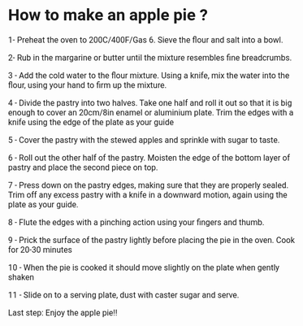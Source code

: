 
<html>
<head>
<link href='https://fonts.googleapis.com/css?family=Roboto' rel='stylesheet'>
<style>
body {
    font-family: 'Roboto';font-size: 16px;
}
</style>
</head>
<body>

<h1>How to make an apple pie ?</h1>
<p> 1- Preheat the oven to 200C/400F/Gas 6. Sieve the flour and salt into a bowl.</p>
<p> 2- Rub in the margarine or butter until the mixture resembles fine breadcrumbs.</p>
<p> 3 - Add the cold water to the flour mixture. Using a knife, mix the water into the flour, using your hand to firm up the mixture.</p>
<p> 4 - Divide the pastry into two halves. Take one half and roll it out so that it is big enough to cover an 20cm/8in enamel or aluminium plate. Trim the edges with a knife using the edge of the plate as your guide</p>
<p> 5 - Cover the pastry with the stewed apples and sprinkle with sugar to taste.</p>
<p> 6 - Roll out the other half of the pastry. Moisten the edge of the bottom layer of pastry and place the second piece on top.</p>
<p> 7 - Press down on the pastry edges, making sure that they are properly sealed. Trim off any excess pastry with a knife in a downward motion, again using the plate as your guide.</p>
<p> 8 - Flute the edges with a pinching action using your fingers and thumb.</p>
<p> 9 - Prick the surface of the pastry lightly before placing the pie in the oven. Cook for 20-30 minutes</p>
<p> 10 - When the pie is cooked it should move slightly on the plate when gently shaken</p>
<p> 11 - Slide on to a serving plate, dust with caster sugar and serve.</p>

<p> Last step: Enjoy the apple pie!!</p>


</body>
</html>
